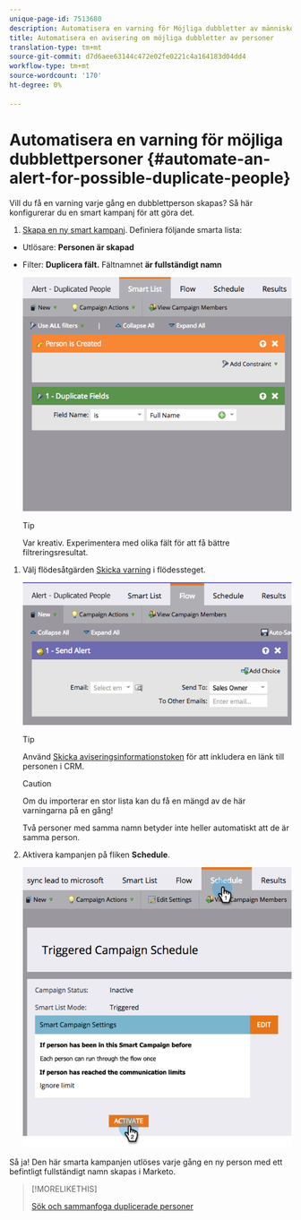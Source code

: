 ```yaml
---
unique-page-id: 7513680
description: Automatisera en varning för Möjliga dubbletter av människor - Marketo Docs - Produktdokumentation
title: Automatisera en avisering om möjliga dubbletter av personer
translation-type: tm+mt
source-git-commit: d7d6aee63144c472e02fe0221c4a164183d04dd4
workflow-type: tm+mt
source-wordcount: '170'
ht-degree: 0%

---
```



# Automatisera en varning för möjliga dubblettpersoner {#automate-an-alert-for-possible-duplicate-people}

Vill du få en varning varje gång en dubblettperson skapas? Så här konfigurerar du en smart kampanj för att göra det.

1. [Skapa en ny smart kampanj](/help/marketo/product-docs/core-marketo-concepts/smart-campaigns/creating-a-smart-campaign/create-a-new-smart-campaign.md). Definiera följande smarta lista:

* Utlösare: **Personen är skapad**
* Filter: **Duplicera fält.** Fältnamnet  **är fullständigt namn**

   ![](assets/image2017-3-27-8-3a22-3a4.png)

   >[!TIP]
   >
   >Var kreativ. Experimentera med olika fält för att få bättre filtreringsresultat.

1. Välj flödesåtgärden [Skicka varning](/help/marketo/product-docs/core-marketo-concepts/smart-campaigns/flow-actions/send-alert.md) i flödessteget.

   ![](assets/image2017-3-27-8-3a24-3a8.png)

   >[!TIP]
   >
   >Använd [Skicka aviseringsinformationstoken](/help/marketo/product-docs/email-marketing/general/using-tokens/use-the-send-alert-info-token.md) för att inkludera en länk till personen i CRM.

   >[!CAUTION]
   >
   >Om du importerar en stor lista kan du få en mängd av de här varningarna på en gång!
   >
   >Två personer med samma namn betyder inte heller automatiskt att de är samma person.

1. Aktivera kampanjen på fliken **Schedule**.

   ![](assets/image2017-3-27-8-3a24-3a37.png)

Så ja! Den här smarta kampanjen utlöses varje gång en ny person med ett befintligt fullständigt namn skapas i Marketo.

>[!MORELIKETHIS]
>
>[Sök och sammanfoga duplicerade personer](/help/marketo/product-docs/core-marketo-concepts/smart-lists-and-static-lists/managing-people-in-smart-lists/find-and-merge-duplicate-people.md)
